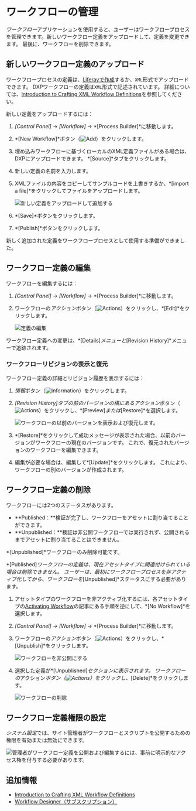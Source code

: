 # ワークフローの管理

*ワークフロー*アプリケーションを使用すると、ユーザーはワークフロープロセスを管理できます。新しいワークフロー定義をアップロードして、定義を変更できます。 最後に、ワークフローを削除できます。

## 新しいワークフロー定義のアップロード

ワークフロープロセスの定義は、[Liferayで作成](./building-workflows.md)するか、`XML`形式でアップロードできます。 DXPワークフローの定義は`XML`形式で記述されています。 詳細については、[Introduction to Crafting XML Workflow Definitions](https://help.liferay.com/hc/articles/360029147791-Introduction-to-Crafting-XML-Workflow-Definitions)を参照してください。

新しい定義をアップロードするには：

1.  *[Control Panel]* → *[Workflow]* → *[Process Builder]*に移動します。

2.  *[New Workflow]*ボタン（![Add](../../../images/icon-add.png)）をクリックします。

3.  埋め込みワークフローに基づくローカルのXML定義ファイルがある場合は、DXPにアップロードできます。 *[Source]*タブをクリックします。

4.  新しい定義の名前を入力します。

5.  XMLファイルの内容をコピーしてサンプルコードを上書きするか、*[import a file]*をクリックしてファイルをアップロードします。

    ![新しい定義をアップロードして追加する](./managing-workflows/images/01.png)

6.  *[Save]*ボタンをクリックします。

7.  *[Publish]*ボタンをクリックします。

新しく追加された定義をワークフロープロセスとして使用する準備ができました。

## ワークフロー定義の編集

ワークフローを編集するには：

1.  *[Control Panel]* → *[Workflow]* → *[Process Builder]*に移動します。

2.  ワークフローの*アクション*ボタン（![Actions](../../../images/icon-actions.png)）をクリックし、*[Edit]*をクリックします。

    ![定義の編集](./managing-workflows/images/03.png)

ワークフロー定義への変更は、*[Details]*メニューと*[Revision History]*メニューで追跡されます。

### ワークフローリビジョンの表示と復元

ワークフロー定義の詳細とリビジョン履歴を表示するには：

1.  *情報*ボタン（![Information](../../../images/icon-information.png)）をクリックします。

2.  *[Revision History]*タブの前のバージョンの横にある*アクション*ボタン（![Actions](../../../images/icon-actions.png)）をクリックし、*[Preview]*または*[Restore]*を選択します。

    ![ワークフローの以前のバージョンを表示および復元します。](./managing-workflows/images/02.png)

3.  *[Restore]*をクリックして成功メッセージが表示された場合、以前のバージョンがワークフローの現在のバージョンです。 これで、復元されたバージョンのワークフローを編集できます。

4.  編集が必要な場合は、編集して*[Update]*をクリックします。 これにより、ワークフローの別のバージョンが作成されます。

## ワークフロー定義の削除

ワークフローには2つのステータスがあります。

  - **Published：**検証が完了し、ワークフローをアセットに割り当てることができます。
  - **Unpublished：**検証は非公開ワークフローでは実行されず、公開されるまでアセットに割り当てることはできません。

*[Unpublished]*ワークフローのみ削除可能です。

*[Published]*ワークフローの定義は、現在アセットタイプに関連付けられている場合は削除できません。 ユーザーは、最初にワークフロープロセスを非アクティブ化してから、ワークフローを*[Unpublished]*ステータスにする必要があります。

1.  アセットタイプのワークフローを非アクティブ化するには、各アセットタイプの[Activating Workflow](./activating-workflow.md)の記事にある手順を逆にして、*[No Workflow]*を選択します。

2.  *[Control Panel]* → *[Workflow]* → *[Process Builder]*に移動します。

3.  ワークフローの*アクション*ボタン（![Actions](../../../images/icon-actions.png)）をクリックし、*[Unpublish]*をクリックします。

    ![ワークフローを非公開にする](./managing-workflows/images/04.png)

4.  選択した定義が*[Unpublished]*セクションに表示されます。 ワークフローの*アクション*ボタン（![Actions](../../../images/icon-actions.png)）をクリックし、*[Delete]*をクリックします。

    ![ワークフローの削除](./managing-workflows/images/05.png)

## ワークフロー定義権限の設定

*システム設定*では、サイト管理者がワークフローとスクリプトを公開するための権限を有効または無効にできます。

![管理者がワークフロー定義を公開および編集するには、事前に明示的なアクセス権を付与する必要があります。](./managing-workflows/images/06.png)

## 追加情報

  - [Introduction to Crafting XML Workflow Definitions](https://help.liferay.com/hc/articles/360029147791-Introduction-to-Crafting-XML-Workflow-Definitions)
  - [Workflow Designer（サブスクリプション）](https://help.liferay.com/hc/articles/360028821892-Workflow-Designer)
